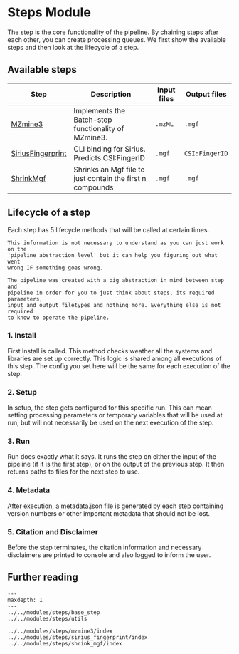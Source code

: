 # Steps Module
The step is the core functionality of the pipeline. By chaining steps after 
each other, you can create processing queues. We first show the available 
steps and then look at the lifecycle of a step.

## Available steps

| Step                                                              | Description                                               | Input files | Output files   |
|-------------------------------------------------------------------|-----------------------------------------------------------|-------------|----------------|
| [MZmine3](../../modules/steps/mzmine3/index)                      | Implements the Batch-step functionality of MZmine3.       | `.mzML`     | `.mgf`         |
| [SiriusFingerprint](../../modules/steps/sirius_fingerprint/index) | CLI binding for Sirius. Predicts CSI:FingerID             | `.mgf`      | `CSI:FingerID` |
| [ShrinkMgf](../../modules/steps/shrink_mgf/index)                 | Shrinks an Mgf file to just contain the first n compounds | `.mgf`      | `.mgf`         |

## Lifecycle of a step
Each step has 5 lifecycle methods that will be called at certain times.

```{note}
This information is not necessary to understand as you can just work on the 
'pipeline abstraction level' but it can help you figuring out what went 
wrong IF something goes wrong.

The pipeline was created with a big abstraction in mind between step and 
pipeline in order for you to just think about steps, its required parameters,
input and output filetypes and nothing more. Everything else is not required 
to know to operate the pipeline.
```

### 1. Install
First Install is called. This method checks weather all the systems and 
libraries are set up correctly. This logic is shared among all executions of 
this step. The config you set here will be the same for each execution of 
the step.
### 2. Setup
In setup, the step gets configured for this specific run. This can mean 
setting processing parameters or temporary variables that will be used at 
run, but will not necessarily be used on the next execution of the step.
### 3. Run
Run does exactly what it says. It runs the step on either the input of the 
pipeline (if it is the first step), or on the output of the previous step. 
It then returns paths to files for the next step to use.
### 4. Metadata
After execution, a metadata.json file is generated by each step containing 
version numbers or other important metadata that should not be lost.
### 5. Citation and Disclaimer
Before the step terminates, the citation information and necessary 
disclaimers are printed to console and also logged to inform the user.


## Further reading
```{toctree}
---
maxdepth: 1
---
../../modules/steps/base_step
../../modules/steps/utils

../../modules/steps/mzmine3/index
../../modules/steps/sirius_fingerprint/index
../../modules/steps/shrink_mgf/index
```
